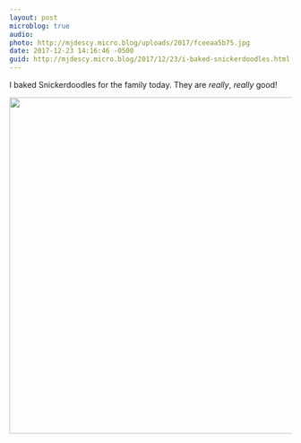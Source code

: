 ```yaml
---
layout: post
microblog: true
audio: 
photo: http://mjdescy.micro.blog/uploads/2017/fceeaa5b75.jpg
date: 2017-12-23 14:16:46 -0500
guid: http://mjdescy.micro.blog/2017/12/23/i-baked-snickerdoodles.html
---
```

I baked Snickerdoodles for the family today. They are _really_, _really_ good!

<img src="http://mjdescy.micro.blog/uploads/2017/fceeaa5b75.jpg" width="600" height="600" />
